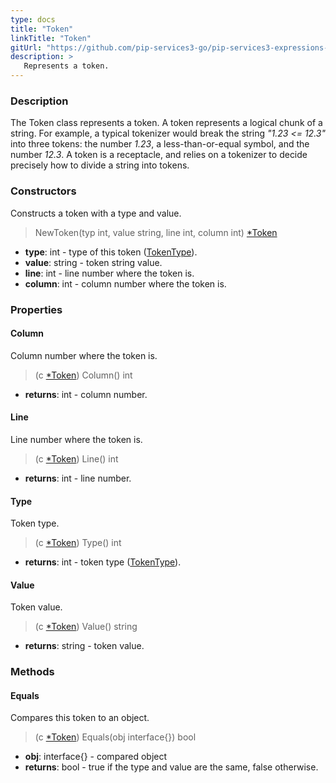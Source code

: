 ```yaml
---
type: docs
title: "Token"
linkTitle: "Token"
gitUrl: "https://github.com/pip-services3-go/pip-services3-expressions-go"
description: > 
   Represents a token.
---
```


### Description

The Token class represents a token.  A token represents a logical chunk of a string. For example, a typical tokenizer would break the string *"1.23 <= 12.3"* into three tokens: the number *1.23*, a less-than-or-equal symbol, and the number *12.3*. A token is a receptacle, and relies on a tokenizer to decide precisely how to divide a string into tokens.

### Constructors
Constructs a token with a type and value.

> NewToken(typ int, value string, line int, column int) [*Token]()

- **type**: int - type of this token ([TokenType](../token_type)).
- **value**: string - token string value.
- **line**: int - line number where the token is.
- **column**: int - column number where the token is.

### Properties

#### Column
Column number where the token is.

> (c [*Token]()) Column() int

- **returns**: int - column number.

#### Line
Line number where the token is.

> (c [*Token]()) Line() int

- **returns**: int - line number.


#### Type
Token type.

> (c [*Token]()) Type() int

- **returns**: int - token type ([TokenType](../token_type)).


#### Value
Token value.

> (c [*Token]()) Value() string

- **returns**: string - token value.

### Methods

#### Equals
Compares this token to an object.
> (c [*Token]()) Equals(obj interface{}) bool

- **obj**: interface{} - compared object
- **returns**: bool - true if the type and value are the same, false otherwise.
